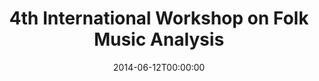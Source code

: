 ---
acronym: FMA 2014
date: '2014-06-12T00:00:00'
ext_url: http://www.cmpe.boun.edu.tr/fma2014/
location: Istanbul, Turkey
submission_date: '2014-02-17T00:00:00'
title: 4th International Workshop on Folk Music Analysis
---